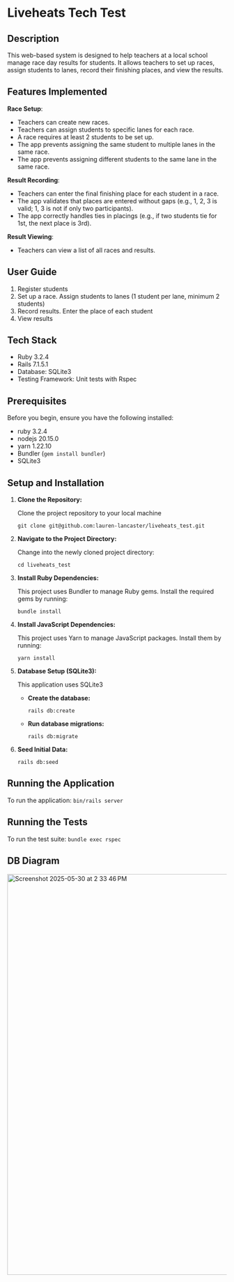 # Liveheats Tech Test

## Description

This web-based system is designed to help teachers at a local school manage race day results for students. It allows teachers to set up races, assign students to lanes, record their finishing places, and view the results.

## Features Implemented

**Race Setup**:
* Teachers can create new races.
* Teachers can assign students to specific lanes for each race.
* A race requires at least 2 students to be set up.
* The app prevents assigning the same student to multiple lanes in the same race.
* The app prevents assigning different students to the same lane in the same race.
  
**Result Recording**:
* Teachers can enter the final finishing place for each student in a race.
* The app validates that places are entered without gaps (e.g., 1, 2, 3 is valid; 1, 3 is not if only two participants).
* The app correctly handles ties in placings (e.g., if two students tie for 1st, the next place is 3rd).
  
**Result Viewing**:
* Teachers can view a list of all races and results.

## User Guide

1. Register students
2. Set up a race. Assign students to lanes (1 student per lane, minimum 2 students)
3. Record results. Enter the place of each student
4. View results

## Tech Stack

* Ruby 3.2.4
* Rails 7.1.5.1
* Database: SQLite3
* Testing Framework: Unit tests with Rspec

## Prerequisites

Before you begin, ensure you have the following installed:
* ruby 3.2.4
* nodejs 20.15.0
* yarn 1.22.10
* Bundler (`gem install bundler`)
* SQLite3

## Setup and Installation

1.  **Clone the Repository:**

    Clone the project repository to your local machine
    ```
    git clone git@github.com:lauren-lancaster/liveheats_test.git
    ```
3.  **Navigate to the Project Directory:**

    Change into the newly cloned project directory:

    ```
    cd liveheats_test
    ```
5.  **Install Ruby Dependencies:**

    This project uses Bundler to manage Ruby gems. Install the required gems by running:

    ```
    bundle install
    ```
7.  **Install JavaScript Dependencies:**

    This project uses Yarn to manage JavaScript packages. Install them by running:

    ```
    yarn install
    ```
9.  **Database Setup (SQLite3):**

    This application uses SQLite3

    * **Create the database:** 
        ```
        rails db:create
        ```

    * **Run database migrations:** 
        ```
        rails db:migrate
        ```
11.  **Seed Initial Data:**
    
      ```
      rails db:seed
      ```

## Running the Application

To run the application:
`bin/rails server`

## Running the Tests

To run the test suite:
`bundle exec rspec`

## DB Diagram

<img width="921" alt="Screenshot 2025-05-30 at 2 33 46 PM" src="https://github.com/user-attachments/assets/2a5da9df-a3dd-40b0-80c0-cce519bb680c" />
